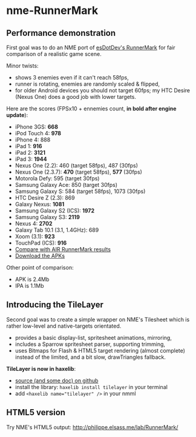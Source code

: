 nme-RunnerMark
==============

Performance demonstration
-------------------------

First goal was to do an NME port of [esDotDev's RunnerMark][1] for fair comparison of a realistic game scene. 

Minor twists: 
- shows 3 enemies even if it can't reach 58fps,
- runner is rotating, enemies are randomly scaled & flipped,
- for older Android devices you should not target 60fps; my HTC Desire (Nexus One) does a good job with lower targets.

Here are the scores (FPSx10 + ennemies count, **in bold after engine update**):
 - iPhone 3GS: **668**
 - iPod Touch 4: **978**
 - iPhone 4: 888
 - iPad 1: **916**
 - iPad 2: **3121**
 - iPad 3: **1944**
 - Nexus One (2.2): 460 (target 58fps), 487 (30fps)
 - Nexus One (2.3.7): **470** (target 58fps), **577** (30fps)
 - Motorola Defy: 595 (target 30fps)
 - Samsung Galaxy Ace: 850 (target 30fps)
 - Samsung Galaxy S: 584 (target 58fps), 1073 (30fps)
 - HTC Desire Z (2.3): 869
 - Galaxy Nexus: **1081**
 - Samsung Galaxy S2 (ICS): **1972**
 - Samsung Galaxy S3: **2119**
 - Nexus 4: **2702**
 - Galaxy Tab 10.1 (3.1, 1.4GHz): 689
 - Xoom (3.1): **923**
 - TouchPad (ICS): **916**
 - [Compare with AIR RunnerMark results][2]
 - [Download the APKs][3]

Other point of comparison:
 - APK is 2.4Mb
 - IPA is 1.1Mb

Introducing the TileLayer
-------------------------

Second goal was to create a simple wrapper on NME's Tilesheet which is rather low-level and native-targets orientated. 

 - provides a basic display-list, spritesheet animations, mirroring,
 - includes a Sparrow spritesheet parser, supporting trimming,
 - uses Bitmaps for Flash & HTML5 target rendering (almost complete) instead of the limited, and a bit slow, drawTriangles fallback.

**TileLayer is now in haxelib**: 
- [source (and some doc) on github][4]
- install the library: `haxelib install tilelayer` in your terminal
- add `<haxelib name="tilelayer" />` in your nmml

HTML5 version
-------------

Try NME's HTML5 output: http://philippe.elsass.me/lab/RunnerMark/

[1]:https://github.com/esDotDev/RunnerMark
[2]:https://github.com/esDotDev/RunnerMark/tree/master/results
[3]:https://github.com/elsassph/nme-runnermark/downloads
[4]:https://github.com/elsassph/nme-tilelayer
